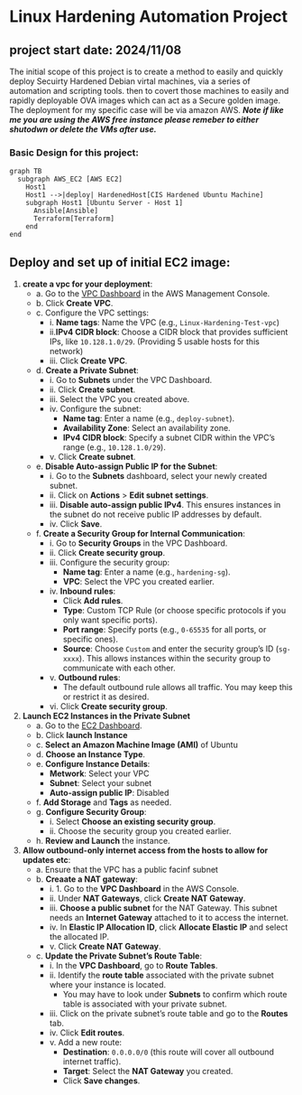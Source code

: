 # Linux Hardening Automation Project
## project start date: 2024/11/08
The initial scope of this project is to create a method to easily and quickly deploy Secuirty Hardened Debian virtal machines, via a series of automation and scripting tools. then to covert those machines to easily and rapidly deployable OVA images which can act as a Secure golden image. The deployment for my specific case will be via amazon AWS. ***Note if like me you are using the AWS free instance please remeber to either shutodwn or delete the VMs after use.***

### Basic Design for this project:

```mermaid
graph TB
  subgraph AWS_EC2 [AWS EC2]
    Host1
    Host1 -->|deploy| HardenedHost[CIS Hardened Ubuntu Machine]
    subgraph Host1 [Ubuntu Server - Host 1]
      Ansible[Ansible]
      Terraform[Terraform]
    end
end
```
## Deploy and set up of initial EC2 image:
1. **create a vpc for your deployment**:
    - a. Go to the [VPC Dashboard](https://console.aws.amazon.com/vpc/) in the AWS Management Console.
    - b. Click **Create VPC**.
    - c. Configure the VPC settings:
        - i. **Name tags**: Name the VPC (e.g., `Linux-Hardening-Test-vpc`) 
        - ii.**IPv4 CIDR block**: Choose a CIDR block that provides sufficient IPs, like `10.128.1.0/29`. (Providing 5 usable hosts for this network)
        - iii. Click **Create VPC**.
    - d. **Create a Private Subnet**:
        - i. Go to **Subnets** under the VPC Dashboard.
        - ii. Click **Create subnet**.
        - iii. Select the VPC you created above.
        - iv. Configure the subnet:
            - **Name tag**: Enter a name (e.g., `deploy-subnet`).
            - **Availability Zone**: Select an availability zone.
            - **IPv4 CIDR block**: Specify a subnet CIDR within the VPC’s range (e.g., `10.128.1.0/29`).
        - v. Click **Create subnet**.
    - e. **Disable Auto-assign Public IP for the Subnet**:
        - i.  Go to the **Subnets** dashboard, select your newly created subnet.
        - ii. Click on **Actions** > **Edit subnet settings**.
        - iii. **Disable auto-assign public IPv4**. This ensures instances in the subnet do not receive public IP addresses by default.
        -  iv. Click **Save**.
    - f. **Create a Security Group for Internal Communication**:
        - i. Go to **Security Groups** in the VPC Dashboard.
        - ii. Click **Create security group**.
        - iii. Configure the security group:
            - **Name tag**: Enter a name (e.g., `hardening-sg`).
            - **VPC**: Select the VPC you created earlier.
        - iv. **Inbound rules**:
            - Click **Add rules**.
            - **Type**: Custom TCP Rule (or choose specific protocols if you only want specific ports).
            - **Port range**: Specify ports (e.g., `0-65535` for all ports, or specific ones).
            - **Source**: Choose `Custom` and enter the security group’s ID (`sg-xxxx`). This allows instances within the security group to communicate with each other.
        - v. **Outbound rules**:
            - The default outbound rule allows all traffic. You may keep this or restrict it as desired.
        - vi. Click **Create security group**.
2. **Launch EC2 Instances in the Private Subnet**
    - a. Go to the [EC2 Dashboard](https://console.aws.amazon.com/ec2/).
    - b. Click **launch Instance**
    - c. **Select an Amazon Machine Image (AMI)** of Ubuntu
    - d. **Choose an Instance Type**.
    - e. **Configure Instance Details**:
        - **Metwork**: Select your VPC
        - **Subnet**: Select your subnet
        - **Auto-assign public IP**: Disabled 
    - f. **Add Storage** and **Tags** as needed.
    - g. **Configure Security Group**:
        - i.  Select **Choose an existing security group**.
        - ii. Choose the security group you created earlier.
    - h. **Review and Launch** the instance.
3. **Allow outbound-only internet access from the hosts to allow for updates etc**:
    - a. Ensure that the VPC has a public facinf subnet
    - b. **Creaate a NAT gateway**: 
        - i. 1. Go to the **VPC Dashboard** in the AWS Console.
        - ii. Under **NAT Gateways**, click **Create NAT Gateway**.
        - iii. **Choose a public subnet** for the NAT Gateway. This subnet needs an **Internet Gateway** attached to it to access the internet.
        - iv. In **Elastic IP Allocation ID**, click **Allocate Elastic IP** and select the allocated IP.
        - v. Click **Create NAT Gateway**.
    - c. **Update the Private Subnet’s Route Table**:
        - i. In the **VPC Dashboard**, go to **Route Tables**.
        - ii. Identify the **route table** associated with the private subnet where your instance is located.
            - You may have to look under **Subnets** to confirm which route table is associated with your private subnet.
       - iii. Click on the private subnet’s route table and go to the **Routes** tab.
       - iv. Click **Edit routes**.
       - v. Add a new route:
            - **Destination**: `0.0.0.0/0` (this route will cover all outbound internet traffic).
            - **Target**: Select the **NAT Gateway** you created.
            - Click **Save changes**.